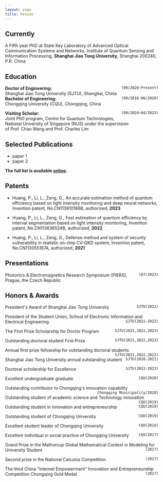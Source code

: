 ```yaml
---
layout: page
title: Resume 
---
```

## Currently

A Fifth year PhD at State Key Laboratory of Advanced Optical Communication Systems and Networks, Institute of Quantum Sensing and Information Processing, __Shanghai Jiao Tong University__, Shanghai 200240, P.R. China   

## Education

__Doctor of Engineering:__ <span style="float:right;">`(09/2020-Present)`</span>     
Shanghai Jiao Tong University (SJTU), Shanghai, China      
​
__Bachelor of Engineering:__ <span style="float:right;">`(09/2016-06/2020)`</span>     
Chongqing University (CQU), Chongqing, China      

__Visiting Scholar:__ <span style="float:right;">`(09/2024–04/2025)`</span>     
Joint PhD program, Centre for Quantum Technologies,    
National University of Singapore (NUS) under the supervision    
of Prof. Chao Wang and Prof. Charles Lim    

## Selected Publications

- paper 1
- paper 2

__The full list is available [online](https://www.researchgate.net/profile/Lang-Li-14).__

## Patents

- Huang, P., Li, L., Zeng, G., An accurate estimation method of quantum efficiency based on light intensity monitoring and deep neural networks, Invention patent, No.CN113810186B, authorized, __2023__

- Huang, P., Li, L., Zeng, G., Fast estimation of quantum efficiency by interval segmentation based on light intensity monitoring, Invention patent, No.CN113836524B, authorized, __2022__

- Huang, P., Li, L., Zeng, G., Defense method and system of security vulnerability in realistic on-chip CV-QKD system, Invention patent, No.CN113055167A, authorized, __2021__

## Presentations

Photonics & Electromagnetics Research Symposium (PIERS), <span style="float:right;">`(07/2023)`</span>    
Prague, the Czech Republic

## Honors & Awards

President's Award of Shanghai Jiao Tong University <span style="float:right;">`SJTU(2022)`</span>     

President of the Student Union, School of Electronic Information and Electrical Engineering <span style="float:right;">`SJTU(2021-2022)`</span>    

The First Prize Scholarship for Doctor Program <span style="float:right;">`SJTU(2021,2022,2023)`</span>    

Outstanding doctoral student First Prize <span style="float:right;">`SJTU(2021,2022,2023)`</span>    

Annual first prize fellowship for outstanding doctoral students <span style="float:right;">`SJTU(2021,2022,2023)`</span>     

Shanghai Jiao Tong University annual outstanding student <span style="float:right;">`SJTU(2020-2021)`</span>    

Doctoral scholarship for Excellence <span style="float:right;">`SJTU(2022-2023)`</span>    

Excellent undergraduate graduate <span style="float:right;">`CQU(2020)`</span>    

Outstanding contributor to Chongqing's innovation capability <span style="float:right;">`Chongqing Municipality(2020)`</span>     

Outstanding student of academic science and Technology innovation <span style="float:right;">`CQU(2019)`</span>    

Outstanding student in innovation and entrepreneurship <span style="float:right;">`CQU(2019)`</span>     

Outstanding student of Chongqing University <span style="float:right;">`CQU(2019)`</span>     

Excellent student leader of Chongqing University <span style="float:right;">`CQU(2018)`</span>      

Excellent individual in social practice of Chongqing University <span style="float:right;">`CQU(2017)`</span>     

Grand Prize in the Mathorcup Global Mathematical Contest in Modeling for University Student <span style="float:right;">`(2017)`</span>     

Second prize in the National Calculus Competition <span style="float:right;">`(2017)`</span>     

The third China "Internet Empowerment" Innovation and Entrepreneurship Competition Chongqing Gold Medal <span style="float:right;">`(2017)`</span>    

